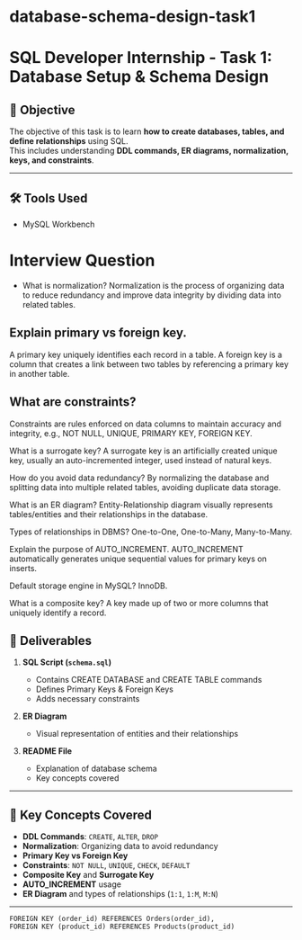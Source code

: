 # database-schema-design-task1
# SQL Developer Internship - Task 1: Database Setup & Schema Design

## 📌 Objective
The objective of this task is to learn **how to create databases, tables, and define relationships** using SQL.  
This includes understanding **DDL commands, ER diagrams, normalization, keys, and constraints**.

---

## 🛠 Tools Used
- MySQL Workbench

# Interview Question 
- What is normalization?
Normalization is the process of organizing data to reduce redundancy and improve data integrity by dividing data into related tables.

## Explain primary vs foreign key.
A primary key uniquely identifies each record in a table. A foreign key is a column that creates a link between two tables by referencing a primary key in another table.

## What are constraints?
Constraints are rules enforced on data columns to maintain accuracy and integrity, e.g., NOT NULL, UNIQUE, PRIMARY KEY, FOREIGN KEY.

What is a surrogate key?
A surrogate key is an artificially created unique key, usually an auto-incremented integer, used instead of natural keys.

How do you avoid data redundancy?
By normalizing the database and splitting data into multiple related tables, avoiding duplicate data storage.

What is an ER diagram?
Entity-Relationship diagram visually represents tables/entities and their relationships in the database.

Types of relationships in DBMS?
One-to-One, One-to-Many, Many-to-Many.

Explain the purpose of AUTO_INCREMENT.
AUTO_INCREMENT automatically generates unique sequential values for primary keys on inserts.

Default storage engine in MySQL?
InnoDB.

What is a composite key?
A key made up of two or more columns that uniquely identify a record.
## 📂 Deliverables
1. **SQL Script (`schema.sql`)**
   - Contains CREATE DATABASE and CREATE TABLE commands
   - Defines Primary Keys & Foreign Keys
   - Adds necessary constraints  

2. **ER Diagram**
   - Visual representation of entities and their relationships  

3. **README File**
   - Explanation of database schema
   - Key concepts covered  

---

## 📑 Key Concepts Covered
- **DDL Commands**: `CREATE`, `ALTER`, `DROP`  
- **Normalization**: Organizing data to avoid redundancy  
- **Primary Key vs Foreign Key**  
- **Constraints**: `NOT NULL`, `UNIQUE`, `CHECK`, `DEFAULT`  
- **Composite Key** and **Surrogate Key**  
- **AUTO_INCREMENT** usage  
- **ER Diagram** and types of relationships (`1:1`, `1:M`, `M:N`)  

---

    FOREIGN KEY (order_id) REFERENCES Orders(order_id),
    FOREIGN KEY (product_id) REFERENCES Products(product_id)

